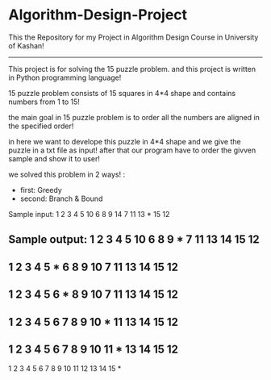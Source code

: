 # Algorithm-Design-Project
This the Repository for my Project in Algorithm Design Course in University of Kashan!

-----------------------------

This project is for solving the 15 puzzle problem. and this project is written in Python programming language!

15 puzzle problem consists of 15 squares in 4*4 shape and contains numbers from 1 to 15!

the main goal in 15 puzzle problem is to order all the numbers are aligned in the specified order!

in here we want to develope this puzzle in 4*4 shape and we give the puzzle in a txt file as input! after that our program have to order the givven sample and show it to user!

we solved this problem in 2 ways! :

- first: Greedy
- second: Branch & Bound

Sample input:
1 2 3 4
5 10 6 8
9 14 7 11
13 * 15 12



Sample output:
1 2 3 4
5 10 6 8
9 * 7 11
13 14 15 12
-------------------------------------
1 2 3 4
5 * 6 8
9 10 7 11
13 14 15 12
-------------------------------------
1 2 3 4
5 6 * 8
9 10 7 11
13 14 15 12
-------------------------------------
1 2 3 4
5 6 7 8
9 10 * 11
13 14 15 12
-------------------------------------
1 2 3 4
5 6 7 8
9 10 11 *
13 14 15 12
-------------------------------------
1 2 3 4
5 6 7 8
9 10 11 12
13 14 15 *
